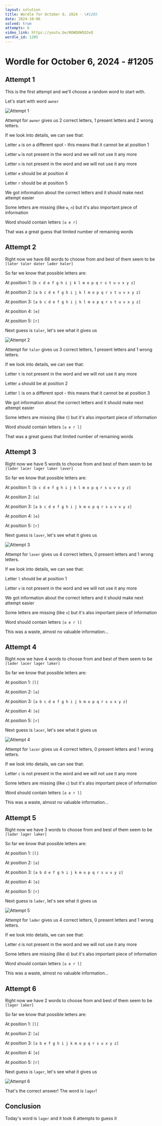 ```yaml
---
layout: solution
title: Wordle for October 6, 2024 - \#1205
date: 2024-10-06
solved: true
attempts: 6
video_link: https://youtu.be/NOWQ8WSQ3vQ
wordle_id: 1205
---
```


# Wordle for October 6, 2024 - \#1205

## Attempt 1

This is the first attempt and we'll choose a random word to start with.

Let's start with word `awner`

![Attempt 1](2024-10-06/attempt-1.png)

Attempt for `awner` gives us 2 correct letters, 1 present letters and 2 wrong letters.

If we look into details, we can see that:

Letter `a` is on a different spot - this means that it cannot be at position 1

Letter `w` is not present in the word and we will not use it any more

Letter `n` is not present in the word and we will not use it any more

Letter `e` should be at position 4

Letter `r` should be at position 5

We got information about the correct letters and it should make next attempt easier

Some letters are missing (like `w`, `n`) but it's also important piece of information

Word should contain letters `[a e r]`

That was a great guess that limited number of remaining words



## Attempt 2

Right now we have 68 words to choose from and best of them seem to be `[later taler dater lader haler]`

So far we know that possible letters are:

At position 1: `[b c d e f g h i j k l m o p q r s t u v x y z]`

At position 2: `[a b c d e f g h i j k l m o p q r s t u v x y z]`

At position 3: `[a b c d e f g h i j k l m o p q r s t u v x y z]`

At position 4: `[e]`

At position 5: `[r]`

Next guess is `taler`, let's see what it gives us

![Attempt 2](2024-10-06/attempt-2.png)

Attempt for `taler` gives us 3 correct letters, 1 present letters and 1 wrong letters.

If we look into details, we can see that:

Letter `t` is not present in the word and we will not use it any more

Letter `a` should be at position 2

Letter `l` is on a different spot - this means that it cannot be at position 3

We got information about the correct letters and it should make next attempt easier

Some letters are missing (like `t`) but it's also important piece of information

Word should contain letters `[a e r l]`

That was a great guess that limited number of remaining words



## Attempt 3

Right now we have 5 words to choose from and best of them seem to be `[lader lacer lager laker laver]`

So far we know that possible letters are:

At position 1: `[b c d e f g h i j k l m o p q r s u v x y z]`

At position 2: `[a]`

At position 3: `[a b c d e f g h i j k m o p q r s u v x y z]`

At position 4: `[e]`

At position 5: `[r]`

Next guess is `laver`, let's see what it gives us

![Attempt 3](2024-10-06/attempt-3.png)

Attempt for `laver` gives us 4 correct letters, 0 present letters and 1 wrong letters.

If we look into details, we can see that:

Letter `l` should be at position 1

Letter `v` is not present in the word and we will not use it any more

We got information about the correct letters and it should make next attempt easier

Some letters are missing (like `v`) but it's also important piece of information

Word should contain letters `[a e r l]`

This was a waste, almost no valuable information...



## Attempt 4

Right now we have 4 words to choose from and best of them seem to be `[lader lacer lager laker]`

So far we know that possible letters are:

At position 1: `[l]`

At position 2: `[a]`

At position 3: `[a b c d e f g h i j k m o p q r s u x y z]`

At position 4: `[e]`

At position 5: `[r]`

Next guess is `lacer`, let's see what it gives us

![Attempt 4](2024-10-06/attempt-4.png)

Attempt for `lacer` gives us 4 correct letters, 0 present letters and 1 wrong letters.

If we look into details, we can see that:

Letter `c` is not present in the word and we will not use it any more

Some letters are missing (like `c`) but it's also important piece of information

Word should contain letters `[a e r l]`

This was a waste, almost no valuable information...



## Attempt 5

Right now we have 3 words to choose from and best of them seem to be `[lader lager laker]`

So far we know that possible letters are:

At position 1: `[l]`

At position 2: `[a]`

At position 3: `[a b d e f g h i j k m o p q r s u x y z]`

At position 4: `[e]`

At position 5: `[r]`

Next guess is `lader`, let's see what it gives us

![Attempt 5](2024-10-06/attempt-5.png)

Attempt for `lader` gives us 4 correct letters, 0 present letters and 1 wrong letters.

If we look into details, we can see that:

Letter `d` is not present in the word and we will not use it any more

Some letters are missing (like `d`) but it's also important piece of information

Word should contain letters `[a e r l]`

This was a waste, almost no valuable information...



## Attempt 6

Right now we have 2 words to choose from and best of them seem to be `[lager laker]`

So far we know that possible letters are:

At position 1: `[l]`

At position 2: `[a]`

At position 3: `[a b e f g h i j k m o p q r s u x y z]`

At position 4: `[e]`

At position 5: `[r]`

Next guess is `lager`, let's see what it gives us

![Attempt 6](2024-10-06/attempt-6.png)

That's the correct answer! The word is `lager`!

## Conclusion

Today's word is `lager` and it took 6 attempts to guess it

